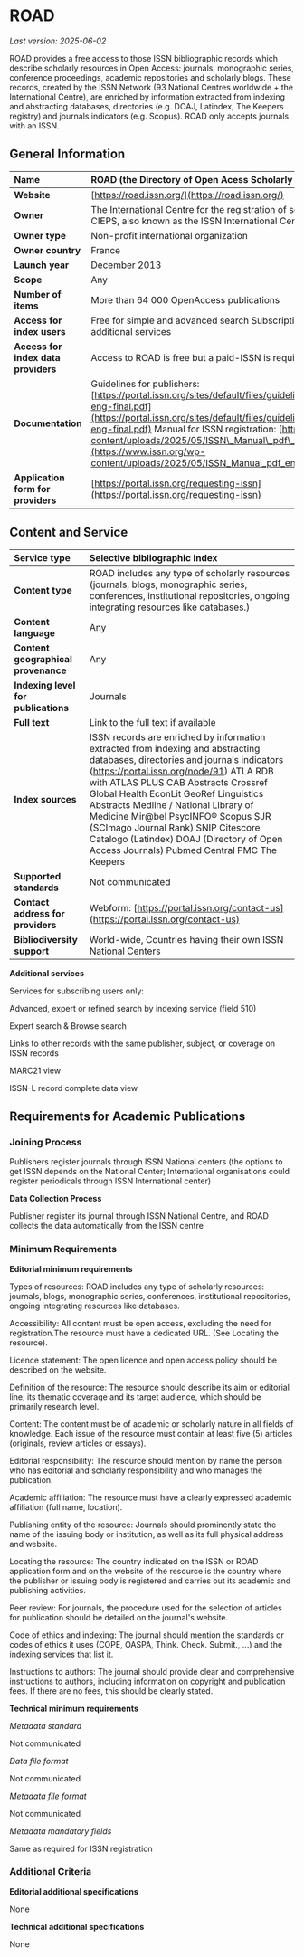 # ROAD

*Last version: 2025-06-02*

ROAD provides a free access to those ISSN bibliographic records which describe scholarly resources in Open Access: journals, monographic series, conference proceedings, academic repositories and scholarly blogs. These records, created by the ISSN Network (93 National Centres worldwide \+ the International Centre), are enriched by information extracted from indexing and abstracting databases, directories (e.g. DOAJ, Latindex, The Keepers registry) and journals indicators (e.g. Scopus). ROAD only accepts journals with an ISSN.

## General Information

| Name | ROAD (the Directory of Open Acess Scholarly Resources) |
| :---- | :---- |
| **Website** | [https://road.issn.org/](https://road.issn.org/) |
| **Owner** | The International Centre for the registration of serial publications – CIEPS, also known as the ISSN International Centre |
| **Owner type** | Non-profit international organization |
| **Owner country** | France |
| **Launch year** | December 2013 |
| **Scope** | Any |
| **Number of items** | More than 64 000 OpenAccess publications |
| **Access for index users** | Free for simple and advanced search Subscription required for additional services |
| **Access for index data providers** | Access to ROAD is free but a paid-ISSN is required |
| **Documentation** | Guidelines for publishers: [https://portal.issn.org/sites/default/files/guidelinespublishers\_merged-eng-final.pdf](https://portal.issn.org/sites/default/files/guidelinespublishers_merged-eng-final.pdf) Manual for ISSN registration: [https://www.issn.org/wp-content/uploads/2025/05/ISSN\_Manual\_pdf\_en.html](https://www.issn.org/wp-content/uploads/2025/05/ISSN_Manual_pdf_en.html) |
| **Application form for providers** | [https://portal.issn.org/requesting-issn](https://portal.issn.org/requesting-issn) |

## Content and Service

| Service type | Selective bibliographic index |
| :---- | :---- |
| **Content type** | ROAD includes any type of scholarly resources (journals, blogs, monographic series, conferences, institutional repositories, ongoing integrating resources like databases.) |
| **Content language** | Any |
| **Content geographical provenance** | Any |
| **Indexing level for publications** | Journals |
| **Full text** | Link to the full text if available |
| **Index sources** | ISSN records are enriched by information extracted from indexing and abstracting databases, directories and journals indicators (https://portal.issn.org/node/91) ATLA RDB with ATLAS PLUS CAB Abstracts Crossref Global Health EconLit GeoRef Linguistics Abstracts Medline / National Library of Medicine Mir@bel PsycINFO® Scopus SJR (SCImago Journal Rank) SNIP Citescore Catalogo (Latindex) DOAJ (Directory of Open Access Journals) Pubmed Central PMC The Keepers |
| **Supported standards** | Not communicated |
| **Contact address for providers** | Webform: [https://portal.issn.org/contact-us](https://portal.issn.org/contact-us) |
| **Bibliodiversity support** | World-wide, Countries having their own ISSN National Centers |

**Additional services**

Services for subscribing users only:

Advanced, expert or refined search by indexing service (field 510\)

Expert search & Browse search

Links to other records with the same publisher, subject, or coverage on ISSN records

MARC21 view

ISSN-L record complete data view

## Requirements for Academic Publications

### Joining Process

Publishers register journals through ISSN National centers (the options to get ISSN depends on the National Center; International organisations could register periodicals through ISSN International center)

**Data Collection Process**  

Publisher register its journal through ISSN National Centre, and ROAD collects the data automatically from the ISSN centre

### Minimum Requirements

**Editorial minimum requirements**

Types of resources: ROAD includes any type of scholarly resources: journals, blogs, monographic series, conferences, institutional repositories, ongoing integrating resources like databases.

Accessibility: All content must be open access, excluding the need for registration.The resource must have a dedicated URL. (See Locating the resource).

Licence statement: The open licence and open access policy should be described on the website.

Definition of the resource: The resource should describe its aim or editorial line, its thematic coverage and its target audience, which should be primarily research level.

Content: The content must be of academic or scholarly nature in all fields of knowledge. Each issue of the resource must contain at least five (5) articles (originals, review articles or essays).

Editorial responsibility: The resource should mention by name the person who has editorial and scholarly responsibility and who manages the publication.

Academic affiliation: The resource must have a clearly expressed academic affiliation (full name, location).

Publishing entity of the resource: Journals should prominently state the name of the issuing body or institution, as well as its full physical address and website.

Locating the resource: The country indicated on the ISSN or ROAD application form and on the website of the resource is the country where the publisher or issuing body is registered and carries out its academic and publishing activities.

Peer review: For journals, the procedure used for the selection of articles for publication should be detailed on the journal's website.

Code of ethics and indexing: The journal should mention the standards or codes of ethics it uses (COPE, OASPA, Think. Check. Submit., ...) and the indexing services that list it.

Instructions to authors: The journal should provide clear and comprehensive instructions to authors, including information on copyright and publication fees. If there are no fees, this should be clearly stated.

**Technical minimum requirements**

*Metadata standard*

Not communicated

*Data file format*

Not communicated

*Metadata file format*

Not communicated

*Metadata mandatory fields*

Same as required for ISSN registration

### Additional Criteria

**Editorial additional specifications**

None

**Technical additional specifications**

None  
